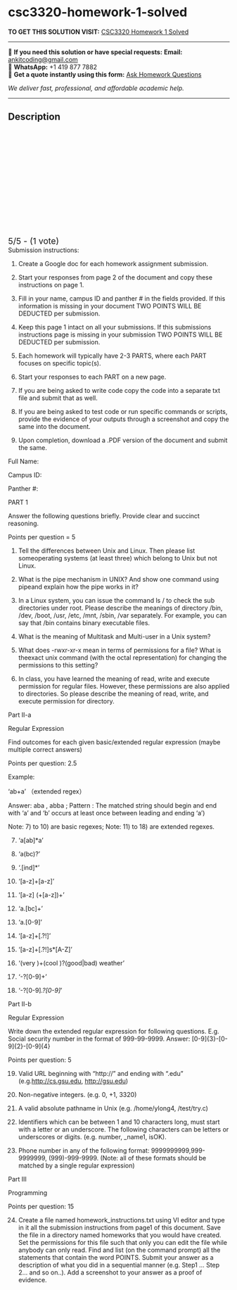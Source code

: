 # csc3320-homework-1-solved
**TO GET THIS SOLUTION VISIT:** [CSC3320 Homework 1 Solved](https://www.ankitcodinghub.com/product/csc-3320-systems-programming-solved-8/)


---

📩 **If you need this solution or have special requests:** **Email:** ankitcoding@gmail.com  
📱 **WhatsApp:** +1 419 877 7882  
📄 **Get a quote instantly using this form:** [Ask Homework Questions](https://www.ankitcodinghub.com/services/ask-homework-questions/)

*We deliver fast, professional, and affordable academic help.*

---

<h2>Description</h2>



<div class="kk-star-ratings kksr-auto kksr-align-center kksr-valign-top" data-payload="{&quot;align&quot;:&quot;center&quot;,&quot;id&quot;:&quot;114067&quot;,&quot;slug&quot;:&quot;default&quot;,&quot;valign&quot;:&quot;top&quot;,&quot;ignore&quot;:&quot;&quot;,&quot;reference&quot;:&quot;auto&quot;,&quot;class&quot;:&quot;&quot;,&quot;count&quot;:&quot;1&quot;,&quot;legendonly&quot;:&quot;&quot;,&quot;readonly&quot;:&quot;&quot;,&quot;score&quot;:&quot;5&quot;,&quot;starsonly&quot;:&quot;&quot;,&quot;best&quot;:&quot;5&quot;,&quot;gap&quot;:&quot;4&quot;,&quot;greet&quot;:&quot;Rate this product&quot;,&quot;legend&quot;:&quot;5\/5 - (1 vote)&quot;,&quot;size&quot;:&quot;24&quot;,&quot;title&quot;:&quot;CSC3320 Homework 1 Solved&quot;,&quot;width&quot;:&quot;138&quot;,&quot;_legend&quot;:&quot;{score}\/{best} - ({count} {votes})&quot;,&quot;font_factor&quot;:&quot;1.25&quot;}">

<div class="kksr-stars">

<div class="kksr-stars-inactive">
            <div class="kksr-star" data-star="1" style="padding-right: 4px">


<div class="kksr-icon" style="width: 24px; height: 24px;"></div>
        </div>
            <div class="kksr-star" data-star="2" style="padding-right: 4px">


<div class="kksr-icon" style="width: 24px; height: 24px;"></div>
        </div>
            <div class="kksr-star" data-star="3" style="padding-right: 4px">


<div class="kksr-icon" style="width: 24px; height: 24px;"></div>
        </div>
            <div class="kksr-star" data-star="4" style="padding-right: 4px">


<div class="kksr-icon" style="width: 24px; height: 24px;"></div>
        </div>
            <div class="kksr-star" data-star="5" style="padding-right: 4px">


<div class="kksr-icon" style="width: 24px; height: 24px;"></div>
        </div>
    </div>

<div class="kksr-stars-active" style="width: 138px;">
            <div class="kksr-star" style="padding-right: 4px">


<div class="kksr-icon" style="width: 24px; height: 24px;"></div>
        </div>
            <div class="kksr-star" style="padding-right: 4px">


<div class="kksr-icon" style="width: 24px; height: 24px;"></div>
        </div>
            <div class="kksr-star" style="padding-right: 4px">


<div class="kksr-icon" style="width: 24px; height: 24px;"></div>
        </div>
            <div class="kksr-star" style="padding-right: 4px">


<div class="kksr-icon" style="width: 24px; height: 24px;"></div>
        </div>
            <div class="kksr-star" style="padding-right: 4px">


<div class="kksr-icon" style="width: 24px; height: 24px;"></div>
        </div>
    </div>
</div>


<div class="kksr-legend" style="font-size: 19.2px;">
            5/5 - (1 vote)    </div>
    </div>
Submission instructions:

1. Create a Google doc for each homework assignment submission.

2. Start your responses from page 2 of the document and copy these instructions on page 1.

3. Fill in your name, campus ID and panther # in the fields provided. If this information is missing in your document TWO POINTS WILL BE DEDUCTED per submission.

4. Keep this page 1 intact on all your submissions. If this submissions instructions page is missing in your submission TWO POINTS WILL BE DEDUCTED per submission.

5. Each homework will typically have 2-3 PARTS, where each PART focuses on specific topic(s).

6. Start your responses to each PART on a new page.

7. If you are being asked to write code copy the code into a separate txt file and submit that as well.

8. If you are being asked to test code or run specific commands or scripts, provide the evidence of your outputs through a screenshot and copy the same into the document.

9. Upon completion, download a .PDF version of the document and submit the same.

Full Name:

Campus ID:

Panther #:

PART 1

Answer the following questions briefly. Provide clear and succinct reasoning.

Points per question = 5

1. Tell the differences between Unix and Linux. Then please list someoperating systems (at least three) which belong to Unix but not Linux.

2. What is the pipe mechanism in UNIX? And show one command using pipeand explain how the pipe works in it?

3. In a Linux system, you can issue the command ls / to check the sub directories under root. Please describe the meanings of directory /bin, /dev, /boot, /usr, /etc, /mnt, /sbin, /var separately. For example, you can say that /bin contains binary executable files.

4. What is the meaning of Multitask and Multi-user in a Unix system?

5. What does -rwxr-xr-x mean in terms of permissions for a file? What is theexact unix command (with the octal representation) for changing the permissions to this setting?

6. In class, you have learned the meaning of read, write and execute permission for regular files. However, these permissions are also applied to directories. So please describe the meaning of read, write, and execute permission for directory.

Part II-a

Regular Expression

Find outcomes for each given basic/extended regular expression (maybe multiple correct answers)

Points per question: 2.5

Example:

‘ab+a’ （extended regex）

Answer: aba , abba ; Pattern : The matched string should begin and end with ‘a’ and ‘b’ occurs at least once between leading and ending ‘a’)

Note: 7) to 10) are basic regexes; Note: 11) to 18) are extended regexes.

7) ‘a[ab]*a’

8) ‘a(bc)?’

9) ‘.[ind]*’

10) ‘[a-z]+[a-z]’

11) ‘[a-z] (+[a-z])+’

12) ‘a.[bc]+’

13) ‘a.[0-9]’

14) ‘[a-z]+[.?!]’

15) ‘[a-z]+[.?!]s*[A-Z]’

16) ‘(very )+(cool )?(good|bad) weather’

17) ‘-?[0-9]+’

18) ‘-?[0-9]*.?[0-9]*’

Part II-b

Regular Expression

Write down the extended regular expression for following questions. E.g. Social security number in the format of 999-99-9999. Answer: [0-9]{3}-[0-9]{2}-[0-9]{4}

Points per question: 5

19) Valid URL beginning with “http://” and ending with “.edu” (e.g.http://cs.gsu.edu, http://gsu.edu)

20) Non-negative integers. (e.g. 0, +1, 3320)

21) A valid absolute pathname in Unix (e.g. /home/ylong4, /test/try.c)

22) Identifiers which can be between 1 and 10 characters long, must start with a letter or an underscore. The following characters can be letters or underscores or digits. (e.g. number, _name1, isOK).

23) Phone number in any of the following format: 9999999999,999-9999999, (999)-999-9999. (Note: all of these formats should be matched by a single regular expression)

Part III

Programming

Points per question: 15

24. Create a file named homework_instructions.txt using VI editor and type in it all the submission instructions from page1 of this document. Save the file in a directory named homeworks that you would have created. Set the permissions for this file such that only you can edit the file while anybody can only read. Find and list (on the command prompt) all the statements that contain the word POINTS. Submit your answer as a description of what you did in a sequential manner (e.g. Step1 … Step 2… and so on..). Add a screenshot to your answer as a proof of evidence.
